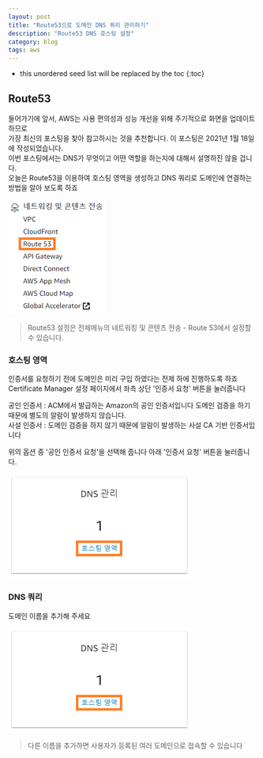 ```yaml
---
layout: post
title: "Route53으로 도메인 DNS 쿼리 관리하기"
description: "Route53 DNS 호스팅 설정"
category: blog
tags: aws
---
```


<!--more-->

* this unordered seed list will be replaced by the toc
{:toc}

## Route53

들어가기에 앞서, AWS는 사용 편의성과 성능 개선을 위해 주기적으로 화면을 업데이트 하므로    
가장 최신의 포스팅을 찾아 참고하시는 것을 추천합니다. 이 포스팅은 2021년 1월 18일에 작성되었습니다.    
이번 포스팅에서는 DNS가 무엇이고 어떤 역할을 하는지에 대해서 설명하진 않을 겁니다.  
오늘은 Route53을 이용하여 호스팅 영역을 생성하고 DNS 쿼리로 도메인에 연결하는 방법을 알아 보도록 하죠   
        

![Menu](/assets/img/2021-01-18/menu.png)

> Route53 설정은 전체메뉴의 네트워킹 및 콘텐츠 전송 - Route 53에서 설정할 수 있습니다.

### 호스팅 영역

인증서를 요청하기 전에 도메인은 미리 구입 하였다는 전제 하에 진행하도록 하죠     
Certificate Manager 설정 페이지에서 좌측 상단 '인증서 요청' 버튼을 눌러줍니다 

공인 인증서 : ACM에서 발급하는 Amazon의 공인 인증서입니다 도메인 검증을 하기 때문에 별도의 알람이 발생하지 않습니다.  
사설 인증서 : 도메인 검증을 하지 않기 때문에 알람이 발생하는 사설 CA 기반 인증서입니다

위의 옵션 중 '공인 인증서 요청'을 선택해 줍니다 아래 '인증서 요청' 버튼을 눌러줍니다.

![Hosted zone](/assets/img/2021-01-18/hostedzone.png)

### DNS 쿼리

도메인 이름을 추가해 주세요 

![Hosted zone](/assets/img/2021-01-18/hostedzone.png)

> 다른 이름을 추가하면 사용자가 등록된 여러 도메인으로 접속할 수 있습니다

  




